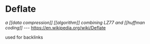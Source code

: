 # Deflate

_a [[data compression]] [[algorithm]] combining LZ77 and [[huffman coding]]_ --- <https://en.wikipedia.org/wiki/Deflate>

used for backlinks
